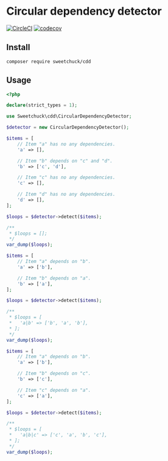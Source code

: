 # Circular dependency detector

[![CircleCI](https://circleci.com/gh/Sweetchuck/cdd/tree/2.x.svg?style=svg)](https://circleci.com/gh/Sweetchuck/cdd/?branch=2.x)
[![codecov](https://codecov.io/gh/Sweetchuck/cdd/branch/2.x/graph/badge.svg?token=HSF16OGPyr)](https://app.codecov.io/gh/Sweetchuck/cdd/branch/2.x)


## Install

    composer require sweetchuck/cdd


## Usage

```php
<?php

declare(strict_types = 1);

use Sweetchuck\cdd\CircularDependencyDetector;

$detector = new CircularDependencyDetector();

$items = [
    // Item "a" has no any dependencies.
    'a' => [],

    // Item "b" depends on "c" and "d".
    'b' => ['c', 'd'],

    // Item "c" has no any dependencies.
    'c' => [],

    // Item "d" has no any dependencies.
    'd' => [],
];

$loops = $detector->detect($items);

/**
 * $loops = [];
 */
var_dump($loops);

$items = [
    // Item "a" depends on "b".
    'a' => ['b'],

    // Item "b" depends on "a".
    'b' => ['a'],
];

$loops = $detector->detect($items);

/**
 * $loops = [
 *   'a|b' => ['b', 'a', 'b'],
 * ];
 */
var_dump($loops);

$items = [
    // Item "a" depends on "b".
    'a' => ['b'],

    // Item "b" depends on "c".
    'b' => ['c'],

    // Item "c" depends on "a".
    'c' => ['a'],
];

$loops = $detector->detect($items);

/**
 * $loops = [
 *   'a|b|c' => ['c', 'a', 'b', 'c'],
 * ];
 */
var_dump($loops);
```
